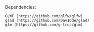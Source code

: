Dependencies:

    GLWF (https://github.com/glfw/glfw)
    glad (https://github.com/Dav1dde/glad)
    glm (https://github.com/g-truc/glm)
